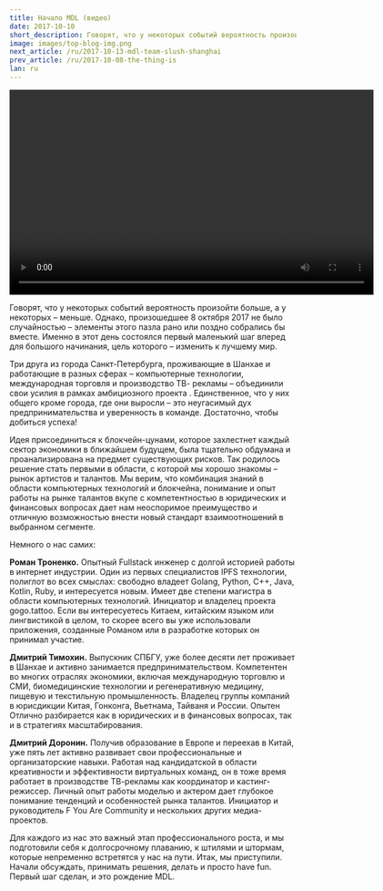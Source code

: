 ```yaml
---
title: Начало MDL (видео)
date: 2017-10-10
short_description: Говорят, что у некоторых событий вероятность произойти больше, а у некоторых – меньше.
image: images/top-blog-img.png
next_article: /ru/2017-10-13-mdl-team-slush-shanghai
prev_article: /ru/2017-10-08-the-thing-is
lan: ru
---
```


<video width="640" height="360" controls>
  <source src="https://ipfs.io/ipfs/QmeqKazV19qNmysr6yfuxmVujN2wq6fzJqZUZhqSSCRo46" type="video/mp4">
Your browser does not support the video tag.
</video>

Говорят, что у некоторых событий вероятность произойти больше, а у некоторых – меньше. Однако, произошедшее 8 октября 2017 не было случайностью – элементы этого пазла рано или поздно собрались бы вместе. Именно в этот день состоялся первый маленький шаг вперед для большого начинания, цель которого – изменить к лучшему мир.

Три друга из города Санкт-Петербурга, проживающие в Шанхае и работающие в разных сферах – компьютерные технологии, международная торговля и производство ТВ- рекламы – объединили свои усилия в рамках амбициозного проекта . Единственное, что у них общего кроме города, где они выросли – это неугасимый дух предпринимательства и уверенность в команде. Достаточно, чтобы добиться успеха!

Идея присоединиться к блокчейн-цунами, которое захлестнет каждый сектор экономики в ближайшем будущем, была тщательно обдумана и проанализирована на предмет существующих рисков. Так родилось решение стать первыми в области, с которой мы хорошо знакомы – рынок артистов и талантов. Мы верим, что комбинация знаний в области компьютерных технологий и блокчейна, понимание и опыт работы на рынке талантов вкупе с компетентностью в юридических и финансовых вопросах дает нам неоспоримое преимущество и отличную возможностью внести новый стандарт взаимоотношений в выбранном сегменте.

Немного о нас самих:

**Роман Троненко.** Опытный Fullstack инженер с долгой историей работы в интернет индустрии. Один из первых специалистов IPFS технологии, полиглот во всех смыслах: свободно владеет Golang, Python, C++, Java, Kotlin, Ruby, и интересуется новым. Имеет две степени магистра в области компьютерных технологий. Инициатор и владелец проекта gogo.tattoo. Если вы интересуетесь Китаем, китайским языком или лингвистикой в целом, то скорее всего вы уже использовали приложения, созданные Романом или в разработке которых он принимал участие.

**Дмитрий Тимохин.** Выпускник СПБГУ, уже более десяти лет проживает в Шанхае и активно занимается предпринимательством. Компетентен во многих отраслях экономики, включая международную торговлю и СМИ, биомедицинские технологии и регенеративную медицину, пищевую и текстильную промышленность. Владелец группы компаний в юрисдикции Китая, Гонконга, Вьетнама, Тайваня и России. Опытен Отлично разбирается как в юридических и в финансовых вопросах, так и в стратегиях масштабирования.

**Дмитрий Доронин.** Получив образование в Европе и переехав в Китай, уже пять лет активно развивает свои профессиональные и организаторские навыки. Работая над кандидатской в области креативности и эффективности виртуальных команд, он в тоже время работает в производстве ТВ-рекламы как координатор и кастинг-режиссер. Личный опыт работы моделью и актером дает глубокое понимание тенденций и особенностей рынка талантов. Инициатор и руководитель F You Are Community и нескольких других медиа-проектов.

Для каждого из нас это важный этап профессионального роста, и мы подготовили себя к долгосрочному плаванию, к штилями и штормам, которые непременно встретятся у нас на пути. Итак, мы приступили. Начали обсуждать, принимать решения, делать и просто have fun. Первый шаг сделан, и это рождение MDL.
